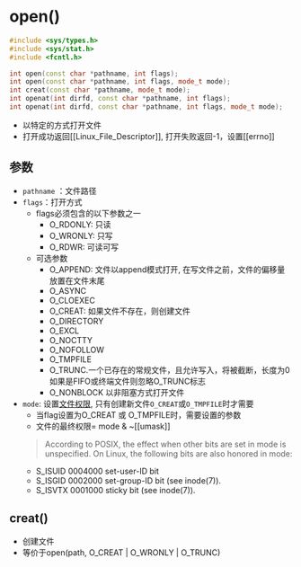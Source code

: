 # open()

```c++
#include <sys/types.h>
#include <sys/stat.h>
#include <fcntl.h>

int open(const char *pathname, int flags);
int open(const char *pathname, int flags, mode_t mode);
int creat(const char *pathname, mode_t mode);
int openat(int dirfd, const char *pathname, int flags);
int openat(int dirfd, const char *pathname, int flags, mode_t mode);
```

- 以特定的方式打开文件
- 打开成功返回[[Linux_File_Descriptor]], 打开失败返回-1，设置[[errno]]

## 参数

- `pathname` ：文件路径
- `flags`：打开方式 
  - flags必须包含的以下参数之一
     - O_RDONLY: 只读
     - O_WRONLY: 只写
     - O_RDWR: 可读可写
  - 可选参数
    - O_APPEND: 文件以append模式打开, 在写文件之前，文件的偏移量放置在文件末尾
    - O_ASYNC
    - O_CLOEXEC
     - O_CREAT: 如果文件不存在，则创建文件
    - O_DIRECTORY
    - O_EXCL
    - O_NOCTTY
    - O_NOFOLLOW
    - O_TMPFILE
    - O_TRUNC.一个已存在的常规文件，且允许写入，将被截断，长度为0  
       如果是FIFO或终端文件则忽略O_TRUNC标志
    - O_NONBLOCK 以非阻塞方式打开文件
- `mode`: 设置[文件权限](linux-file-type-and-mode.md), 只有创建新文件`O_CREAT`或`O_TMPFILE`时才需要
  - 当flag设置为O_CREAT 或 O_TMPFILE时，需要设置的参数
  -  文件的最终权限= mode & ~[[umask]]
    >  According to POSIX, the effect when other bits are set in mode is unspecified.  On Linux, the following bits are also honored in mode:
    -  S_ISUID  0004000 set-user-ID bit
    -  S_ISGID  0002000 set-group-ID bit (see inode(7)).
    -  S_ISVTX  0001000 sticky bit (see inode(7)).
    
## creat()
    
- 创建文件
- 等价于open(path, O_CREAT | O_WRONLY | O_TRUNC)